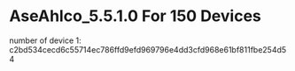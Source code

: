 # AseAhlco_5.5.1.0 For 150 Devices
number of device 1:
c2bd534cecd6c55714ec786ffd9efd969796e4dd3cfd968e61bf811fbe254d54
